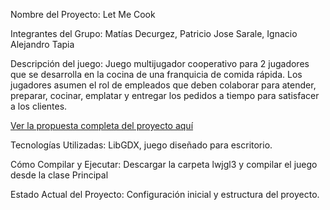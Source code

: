 Nombre del Proyecto: Let Me Cook

Integrantes del Grupo: Matías Decurgez, Patricio Jose Sarale, Ignacio Alejandro Tapia 

Descripción del juego: Juego multijugador cooperativo para 2 jugadores que se desarrolla en la cocina de una franquicia de comida rápida. Los jugadores asumen el rol de empleados que deben colaborar para atender, preparar, cocinar, emplatar y entregar los pedidos a tiempo para satisfacer a los clientes. 

[Ver la propuesta completa del proyecto aquí](https://github.com/MatiDec/proyecto-final-tp-let-me-cook-libgdx/wiki/Propuesta-del-Proyecto-%E2%80%90-Let-Me-Cook)

Tecnologías Utilizadas: LibGDX, juego diseñado para escritorio. 

Cómo Compilar y Ejecutar: Descargar la carpeta lwjgl3 y compilar el juego desde la clase Principal

Estado Actual del Proyecto: Configuración inicial y estructura del proyecto. 

